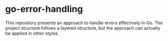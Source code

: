 # go-error-handling

This repository presents an approach to handle errors effectively in Go.
The project structure follows a layered structure, but the approach can actually be applied in other styles. 
